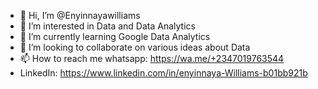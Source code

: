 - 👋 Hi, I’m @Enyinnayawilliams
- 👀 I’m interested in Data and Data Analytics
- 🌱 I’m currently learning Google Data Analytics
- 💞️ I’m looking to collaborate on various ideas about Data
- 📫 How to reach me whatsapp: https://wa.me/+2347019763544
-  LinkedIn: https://www.linkedin.com/in/enyinnaya-Williams-b01bb921b
<!---
Enyinnayawilliams/Enyinnayawilliams is a ✨ special ✨ repository because its `README.md` (this file) appears on your GitHub profile.
You can click the Preview link to take a look at your changes.
--->
